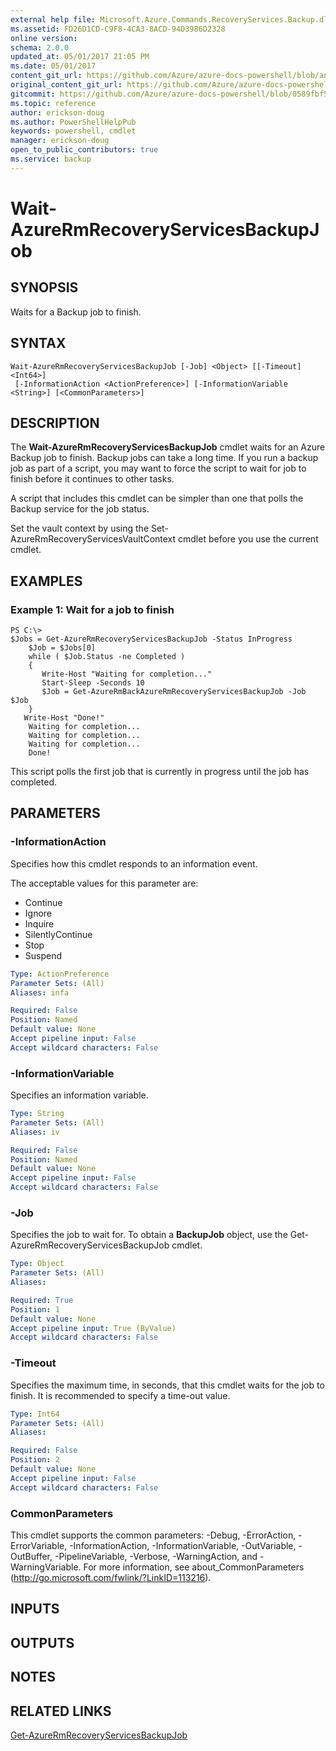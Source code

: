 ```yaml
---
external help file: Microsoft.Azure.Commands.RecoveryServices.Backup.dll-Help.xml
ms.assetid: FD26D1CD-C9F8-4CA3-8ACD-94D3986D2328
online version:
schema: 2.0.0
updated_at: 05/01/2017 21:05 PM
ms.date: 05/01/2017
content_git_url: https://github.com/Azure/azure-docs-powershell/blob/anne2017/azureps-cmdlets-docs/ResourceManager/AzureRM.RecoveryServices.Backup/v1.0.4/Wait-AzureRmRecoveryServicesBackupJob.md
original_content_git_url: https://github.com/Azure/azure-docs-powershell/blob/anne2017/azureps-cmdlets-docs/ResourceManager/AzureRM.RecoveryServices.Backup/v1.0.4/Wait-AzureRmRecoveryServicesBackupJob.md
gitcommit: https://github.com/Azure/azure-docs-powershell/blob/0589fbf53d27e39e0cf445261d29c64fb0859d62
ms.topic: reference
author: erickson-doug
ms.author: PowerShellHelpPub
keywords: powershell, cmdlet
manager: erickson-doug
open_to_public_contributors: true
ms.service: backup
---
```


# Wait-AzureRmRecoveryServicesBackupJob

## SYNOPSIS
Waits for a Backup job to finish.

## SYNTAX

```
Wait-AzureRmRecoveryServicesBackupJob [-Job] <Object> [[-Timeout] <Int64>]
 [-InformationAction <ActionPreference>] [-InformationVariable <String>] [<CommonParameters>]
```

## DESCRIPTION
The **Wait-AzureRmRecoveryServicesBackupJob** cmdlet waits for an Azure Backup job to finish.
Backup jobs can take a long time.
If you run a backup job as part of a script, you may want to force the script to wait for job to finish before it continues to other tasks.

A script that includes this cmdlet can be simpler than one that polls the Backup service for the job status.

Set the vault context by using the Set-AzureRmRecoveryServicesVaultContext cmdlet before you use the current cmdlet.

## EXAMPLES

### Example 1: Wait for a job to finish
```
PS C:\>
$Jobs = Get-AzureRmRecoveryServicesBackupJob -Status InProgress
    $Job = $Jobs[0]
    while ( $Job.Status -ne Completed )
    {
       Write-Host "Waiting for completion..."
       Start-Sleep -Seconds 10
       $Job = Get-AzureRmBackAzureRmRecoveryServicesBackupJob -Job $Job
    }
   Write-Host "Done!"
    Waiting for completion... 
    Waiting for completion... 
    Waiting for completion... 
    Done!
```

This script polls the first job that is currently in progress until the job has completed.

## PARAMETERS

### -InformationAction
Specifies how this cmdlet responds to an information event.

The acceptable values for this parameter are:

- Continue
- Ignore
- Inquire
- SilentlyContinue
- Stop
- Suspend

```yaml
Type: ActionPreference
Parameter Sets: (All)
Aliases: infa

Required: False
Position: Named
Default value: None
Accept pipeline input: False
Accept wildcard characters: False
```

### -InformationVariable
Specifies an information variable.

```yaml
Type: String
Parameter Sets: (All)
Aliases: iv

Required: False
Position: Named
Default value: None
Accept pipeline input: False
Accept wildcard characters: False
```

### -Job
Specifies the job to wait for.
To obtain a **BackupJob** object, use the Get-AzureRmRecoveryServicesBackupJob cmdlet.

```yaml
Type: Object
Parameter Sets: (All)
Aliases: 

Required: True
Position: 1
Default value: None
Accept pipeline input: True (ByValue)
Accept wildcard characters: False
```

### -Timeout
Specifies the maximum time, in seconds, that this cmdlet waits for the job to finish.
It is recommended to specify a time-out value.

```yaml
Type: Int64
Parameter Sets: (All)
Aliases: 

Required: False
Position: 2
Default value: None
Accept pipeline input: False
Accept wildcard characters: False
```

### CommonParameters
This cmdlet supports the common parameters: -Debug, -ErrorAction, -ErrorVariable, -InformationAction, -InformationVariable, -OutVariable, -OutBuffer, -PipelineVariable, -Verbose, -WarningAction, and -WarningVariable. For more information, see about_CommonParameters (http://go.microsoft.com/fwlink/?LinkID=113216).

## INPUTS

## OUTPUTS

## NOTES

## RELATED LINKS

[Get-AzureRmRecoveryServicesBackupJob](./Get-AzureRmRecoveryServicesBackupJob.md)


